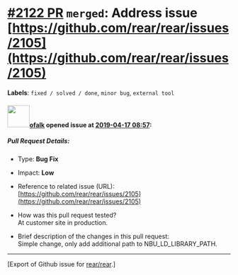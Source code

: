 [\#2122 PR](https://github.com/rear/rear/pull/2122) `merged`: Address issue [https://github.com/rear/rear/issues/2105](https://github.com/rear/rear/issues/2105)
================================================================================================================================================================

**Labels**: `fixed / solved / done`, `minor bug`, `external tool`

#### <img src="https://avatars.githubusercontent.com/u/634172?v=4" width="50">[ofalk](https://github.com/ofalk) opened issue at [2019-04-17 08:57](https://github.com/rear/rear/pull/2122):

##### Pull Request Details:

-   Type: **Bug Fix**

-   Impact: **Low**

-   Reference to related issue (URL):
    [https://github.com/rear/rear/issues/2105](https://github.com/rear/rear/issues/2105)

-   How was this pull request tested?  
    At customer site in production.

-   Brief description of the changes in this pull request:  
    Simple change, only add additional path to NBU\_LD\_LIBRARY\_PATH.

------------------------------------------------------------------------

\[Export of Github issue for
[rear/rear](https://github.com/rear/rear).\]
